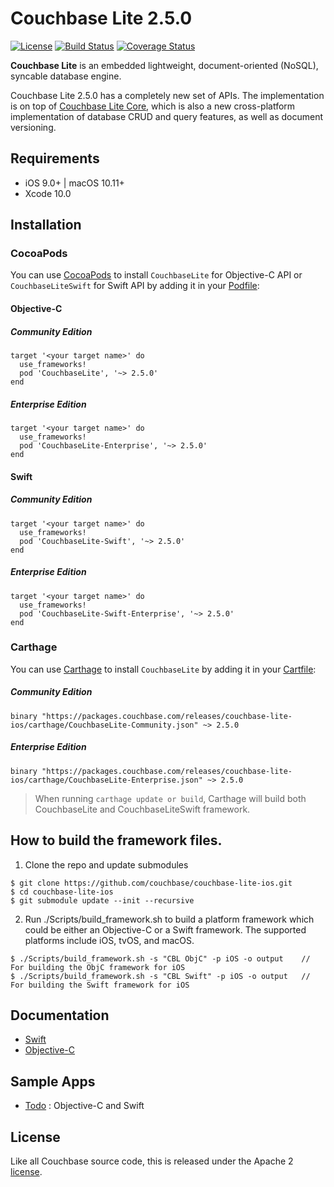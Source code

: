 
# Couchbase Lite 2.5.0

[![License](https://img.shields.io/badge/License-Apache%202.0-blue.svg)](https://opensource.org/licenses/Apache-2.0) [![Build Status](https://travis-ci.org/couchbase/couchbase-lite-ios.svg?branch=master)](https://travis-ci.org/couchbase/couchbase-lite-ios) [![Coverage Status](https://coveralls.io/repos/github/couchbase/couchbase-lite-ios/badge.svg?branch=master)](https://coveralls.io/github/couchbase/couchbase-lite-ios?branch=master)

**Couchbase Lite** is an embedded lightweight, document-oriented (NoSQL), syncable database engine.

Couchbase Lite 2.5.0 has a completely new set of APIs. The implementation is on top of [Couchbase Lite Core](https://github.com/couchbase/couchbase-lite-core), which is also a new cross-platform implementation of database CRUD and query features, as well as document versioning.


## Requirements
- iOS 9.0+ | macOS 10.11+
- Xcode 10.0


## Installation

### CocoaPods

You can use [CocoaPods](https://cocoapods.org/) to install `CouchbaseLite` for Objective-C API or `CouchbaseLiteSwift` for Swift API by adding it in your [Podfile](https://guides.cocoapods.org/using/the-podfile.html):

#### Objective-C

##### Community Edition
```
target '<your target name>' do
  use_frameworks!
  pod 'CouchbaseLite', '~> 2.5.0'
end
```

##### Enterprise Edition
```
target '<your target name>' do
  use_frameworks!
  pod 'CouchbaseLite-Enterprise', '~> 2.5.0'
end
```

#### Swift

##### Community Edition
```
target '<your target name>' do
  use_frameworks!
  pod 'CouchbaseLite-Swift', '~> 2.5.0'
end
```

##### Enterprise Edition
```
target '<your target name>' do
  use_frameworks!
  pod 'CouchbaseLite-Swift-Enterprise', '~> 2.5.0'
end
```

### Carthage

You can use [Carthage](https://github.com/Carthage/Carthage) to install `CouchbaseLite` by adding it in your [Cartfile](https://github.com/Carthage/Carthage/blob/master/Documentation/Artifacts.md#cartfile):

##### Community Edition
```
binary "https://packages.couchbase.com/releases/couchbase-lite-ios/carthage/CouchbaseLite-Community.json" ~> 2.5.0
```

##### Enterprise Edition
```
binary "https://packages.couchbase.com/releases/couchbase-lite-ios/carthage/CouchbaseLite-Enterprise.json" ~> 2.5.0
```

> When running `carthage update or build`, Carthage will build both CouchbaseLite and CouchbaseLiteSwift framework.

## How to build the framework files.

1. Clone the repo and update submodules

```
$ git clone https://github.com/couchbase/couchbase-lite-ios.git
$ cd couchbase-lite-ios
$ git submodule update --init --recursive
```

2. Run ./Scripts/build_framework.sh to build a platform framework which could be either an Objective-C or a Swift framework. The supported platforms include iOS, tvOS, and macOS.

```
$ ./Scripts/build_framework.sh -s "CBL ObjC" -p iOS -o output    // For building the ObjC framework for iOS
$ ./Scripts/build_framework.sh -s "CBL Swift" -p iOS -o output   // For building the Swift framework for iOS
```

## Documentation

- [Swift](https://developer.couchbase.com/documentation/mobile/2.5.0/couchbase-lite/swift.html)
- [Objective-C](https://developer.couchbase.com/documentation/mobile/2.5.0/couchbase-lite/objc.html)

## Sample Apps

- [Todo](https://github.com/couchbaselabs/mobile-training-todo/tree/feature/2.5) : Objective-C and Swift


## License

Like all Couchbase source code, this is released under the Apache 2 [license](LICENSE).
